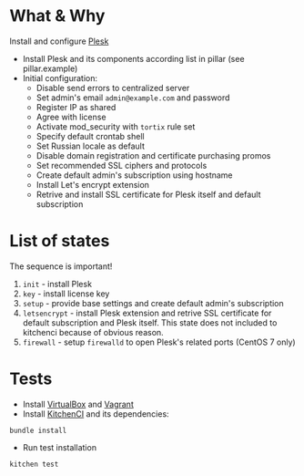 # What & Why
Install and configure [Plesk](https://www.plesk.com)

* Install Plesk and its components according list in pillar (see pillar.example)
* Initial configuration:
    * Disable send errors to centralized server
    * Set admin's email `admin@example.com` and password
    * Register IP as shared
    * Agree with license
    * Activate mod_security with `tortix` rule set
    * Specify default crontab shell
    * Set Russian locale as default
    * Disable domain registration and certificate purchasing promos
    * Set recommended SSL ciphers and protocols
    * Create default admin's subscription using hostname
    * Install Let's encrypt extension
    * Retrive and install SSL certificate for Plesk itself and default subscription

# List of states
The sequence is important!

1. `init` - install Plesk
2. `key` - install license key
3. `setup` - provide base settings and create default admin's subscription
4. `letsencrypt` - install Plesk extension and retrive SSL certificate for default subscription and Plesk itself. This state does not included to kitchenci because of obvious reason.
5. `firewall` - setup `firewalld` to open Plesk's related ports (CentOS 7 only)

# Tests

* Install [VirtualBox](https://www.virtualbox.org/) and [Vagrant](https://www.vagrantup.com)
* Install [KitchenCI](http://kitchen.ci/) and its dependencies:
```
bundle install
```

* Run test installation
```
kitchen test
```